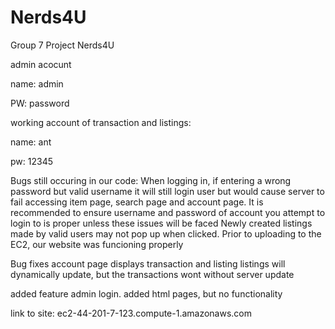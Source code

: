 # Nerds4U
Group 7 Project Nerds4U

admin acocunt 

name: admin 

PW: password


working account of transaction and listings:

name: ant

pw: 12345

Bugs still occuring in our code:
  When logging in, if entering a wrong password but valid username it will still login user but would cause server to fail accessing item page, search page
  and account page. It is recommended to ensure username and password of account you attempt to login to is proper unless these issues will be faced
  Newly created listings made by valid users may not pop up when clicked.
  Prior to uploading to the EC2, our website was funcioning properly 
  
  

Bug fixes
  account page
    displays transaction and listing
      listings will dynamically update, but the transactions wont without server update

added feature
  admin login.
    added html pages, but no functionality


link to site: ec2-44-201-7-123.compute-1.amazonaws.com
